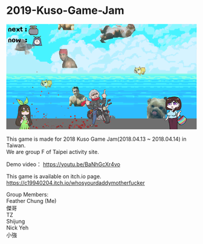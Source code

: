 # 2019-Kuso-Game-Jam

![image](https://github.com/feathergamedev/2019-Kuso-Game-Jam/blob/master/%E6%8A%8A%E6%8B%94%E6%88%91%E5%80%91%E5%9B%9E%E5%AE%B6%E5%90%A7.png)

This game is made for 2018 Kuso Game Jam(2018.04.13 ~ 2018.04.14) in Taiwan.  
We are group F of Taipei activity site.  

Demo video： https://youtu.be/BaNhGcXr4vo </br>

This game is available on itch.io page. </br>
https://c19940204.itch.io/whosyourdaddymotherfucker </br>

Group Members:  
Feather Chung (Me)<br/>
傑哥<br/>
TZ<br/>
Shijung<br/>
Nick Yeh<br/>
小強<br/>

